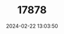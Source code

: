 ---
title: "17878"
category: "Pogonomelomys mayeri"
draft: false
date: 2024-02-22 13:03:50
languages:
  English: ["Shaw Mayer's Brush Mouse", "Shaw Mayer's Pogonomelomys"]
---